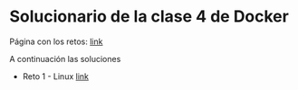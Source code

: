 # Solucionario de la clase 4 de Docker

Página con los retos: [link](https://github.com/roxsross/bootcamp-3-challenge)

A continuación las soluciones 

- Reto 1 - Linux [link](SolucionReto01.md)
